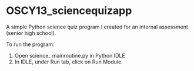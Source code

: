 # OSCY13_sciencequizapp
A simple Python science quiz program I created for an internal assessment (senior high school).

To run the program:
1. Open science_ mainroutine.py in Python IDLE
2. In IDLE, under Run tab, click on Run Module.

